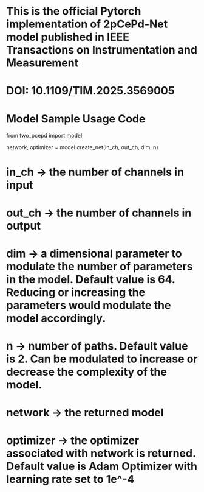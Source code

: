 # This is the official Pytorch implementation of 2pCePd-Net model published in IEEE Transactions on Instrumentation and Measurement

# DOI: 10.1109/TIM.2025.3569005

# Model Sample Usage Code

from two_pcepd import model

network, optimizer = model.create_net(in_ch, out_ch, dim, n)

# in_ch -> the number of channels in input
# out_ch -> the number of channels in output
# dim -> a dimensional parameter to modulate the number of parameters in the model. Default value is 64. Reducing or increasing the parameters would modulate the model accordingly.
# n -> number of paths. Default value is 2. Can be modulated to increase or decrease the complexity of the model.

# network -> the returned model
# optimizer -> the optimizer associated with network is returned. Default value is Adam Optimizer with learning rate set to 1e^-4